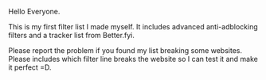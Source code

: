Hello Everyone.

This is my first filter list I made myself. It includes advanced anti-adblocking filters and a tracker list from Better.fyi.

Please report the problem if you found my list breaking some websites. Please includes which filter line breaks the website so I can test it and make it perfect =D.
